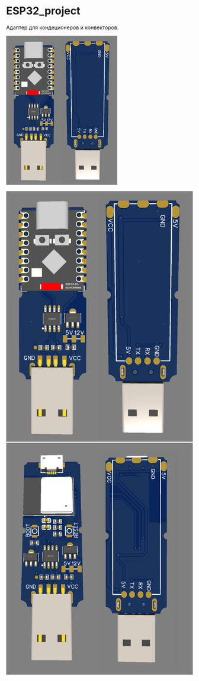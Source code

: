 # ESP32_project

Адаптер для кондеционеров и конвекторов.

<img src="ESP32-convector-super-mini.png" width="300">

![Image alt](ESP32-convector-super-mini.png) ![Image alt](ESP32-convector.png)
